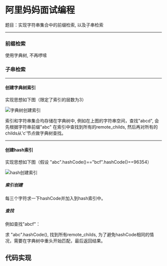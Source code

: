 # 阿里妈妈面试编程

题目：实现字符串集合中的前缀检索, 以及子串检索
****

### 前缀检索

使用字典树, 不再啰嗦

### 子串检索

****

#### 创建字典树索引

实现思想如下图（限定了索引的层数为3）

![字典树创建索引](http://7xrgjg.com1.z0.glb.clouddn.com/WeChat_1489810732.jpeg)  

索引和字符串集合均存储在字典树中, 例如在上图的字符串空间，查找"abcd", 会先根据字符串前缀"abc" 在索引中查找到所有的remote_childs, 然后再对所有的childs从'c'节点做字典树查找。

****

#### 创建hash索引

实现思想如下图（假设 "abc".hashCode()\=="bcf".hashCode()\==96354）  

![hash创建索引](http://7xrgjg.com1.z0.glb.clouddn.com/WeChat_1489811493.jpeg)

##### 索引创建
每三个字符求一下hashCode并加入到hash索引中。

##### 查找

例如查找"abcf"：

求 "abc".hashCode(), 找到所有remote_childs, 为了避免hashCode相同的情况，需要在字典树中重头开始匹配，最后返回结果。

## 代码实现


